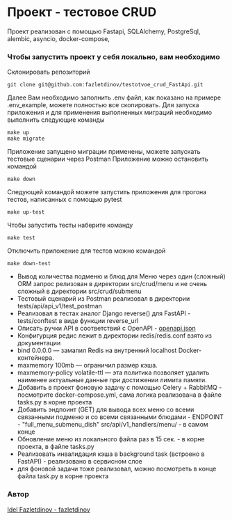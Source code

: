 # Проект - тестовое CRUD

Проект реализован с помощью Fastapi, SQLAlchemy, PostgreSql, alembic, asyncio,
docker-compose,

### Чтобы запустить проект у себя локально, вам необходимо

Склонировать репозиторий

```
git clone git@github.com:fazletdinov/testotvoe_crud_FastApi.git
```

Далее Вам необходимо заполнить .env файл, как показано
на примере .env_example, можете полностью все скопировать.
Для запуска приложения и
для применения выполненных миграций необходимо выполнить следующие команды

```
make up
make migrate
```
Приложение запущено миграции применены, можете запускать тестовые сценарии
через Postman
Приложение можно остановить командой
```
make down
```
Следующей командой можете запустить приложения для прогона тестов,
написанных с помощью pytest
```
make up-test
```
Чтобы запустить тесты наберите команду

```
make test
```

Отключить приложение для тестов можно командой

```
make down-test
```
* Вывод количества подменю и блюд для Меню через один (сложный) ORM запрос релизован в
директории src/crud/menu и не очень сложный в директории src/crud/submenu
* Тестовый сценарий из Postman реализовал в директории tests/api/api_v1/test_postman
* Реализовал в тестах аналог Django reverse() для FastAPI - tests/conftest в виде функции reverse_url
* Описать ручки API в соответствий c OpenAPI - [openapi.json](openapi.json)
* Конфигурция редис лежит в директории redis/redis.conf взято из документации
* bind 0.0.0.0 — замапил Redis на внутренний localhost Docker-контейнера.
* maxmemory 100mb — ограничил размер кэша.
* maxmemory-policy volatile-ttl — эта политика позволяет удалить наименее актуальные данные при достижении лимита памяти.
* Добавить в проект фоновую задачу с помощью Celery + RabbitMQ - посмотрите docker-compose.yml, сама логика реализована в файле tasks.py в корне проекта
* Добавить эндпоинт (GET) для вывода всех меню со всеми связанными подменю и со всеми связанными блюдами - ENDPOINT - "full_menu_submenu_dish"
src/api/v1_handlers/menu/ - в самом конце
* Обновление меню из локального файла раз в 15 сек. - в корне проекта, в файле tasks.py
* Реализовать инвалидация кэша в background task (встроено в FastAPI) - реализовано в сервисном слое
* для фоновой задачи тоже реализовал, можно посмотреть в конце файла task.py в корне проекта
### Автор

[Idel Fazletdinov - fazletdinov](https://github.com/fazletdinov)
